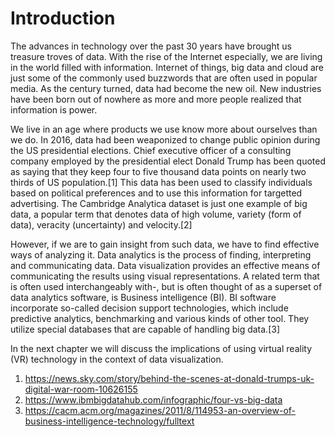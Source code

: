 # Introduction

The advances in technology over the past 30 years have brought us treasure troves of data. With the rise of the Internet especially, we are living in the world filled with information. Internet of things, big data and cloud are just some of the commonly used buzzwords that are often used in popular media. As the century turned, data had become the new oil. New industries have been born out of nowhere as more and more people realized that information is power.

We live in an age where products we use know more about ourselves than we do. In 2016, data had been weaponized to change public opinion during the US presidential elections. Chief executive officer of a consulting company employed by the presidential elect Donald Trump has been quoted as saying that they keep four to five thousand data points on nearly two thirds of US population.[1] This data has been used to classify individuals based on political preferences and to use this information for targetted advertising. The Cambridge Analytica dataset is just one example of big data, a popular term that denotes data of high volume, variety (form of data), veracity (uncertainty) and velocity.[2]

However, if we are to gain insight from such data, we have to find effective ways of analyzing it. Data analytics is the process of finding, interpreting and communicating data. Data visualization provides an effective means of communicating the results using visual representations. A related term that is often used interchangeably with-, but is often thought of as a superset of data analytics software, is Business intelligence (BI). BI software incorporate so-called decision support technologies, which include predictive analytics, benchmarking and various kinds of other tool. They utilize special databases that are capable of handling big data.[3]

In the next chapter we will discuss the implications of using virtual reality (VR) technology in the context of data visualization.


1. https://news.sky.com/story/behind-the-scenes-at-donald-trumps-uk-digital-war-room-10626155
2. https://www.ibmbigdatahub.com/infographic/four-vs-big-data
3. https://cacm.acm.org/magazines/2011/8/114953-an-overview-of-business-intelligence-technology/fulltext